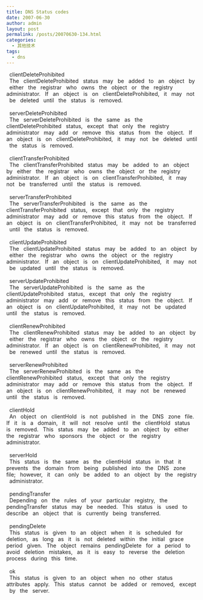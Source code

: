 ```yaml
---
title: DNS Status codes
date: 2007-06-30
author: admin
layout: post
permalink: /posts/20070630-134.html
categories:
  - 其他技术
tags:
  - dns
---
```

&nbsp; clientDeleteProhibited &nbsp;   
&nbsp; The &nbsp; clientDeleteProhibited &nbsp; status &nbsp; may &nbsp; be &nbsp; added &nbsp; to &nbsp; an &nbsp; object &nbsp; by &nbsp; either &nbsp; the &nbsp; registrar &nbsp; who &nbsp; owns &nbsp; the &nbsp; object &nbsp; or &nbsp; the &nbsp; registry &nbsp; administrator. &nbsp; If &nbsp; an &nbsp; object &nbsp; is &nbsp; on &nbsp; clientDeleteProhibited, &nbsp; it &nbsp; may &nbsp; not &nbsp; be &nbsp; deleted &nbsp; until &nbsp; the &nbsp; status &nbsp; is &nbsp; removed. &nbsp;   
&nbsp; &nbsp;   
&nbsp; serverDeleteProhibited &nbsp;   
&nbsp; The &nbsp; serverDeleteProhibited &nbsp; is &nbsp; the &nbsp; same &nbsp; as &nbsp; the &nbsp; clientDeleteProhibited &nbsp; status, &nbsp; except &nbsp; that &nbsp; only &nbsp; the &nbsp; registry &nbsp; administrator &nbsp; may &nbsp; add &nbsp; or &nbsp; remove &nbsp; this &nbsp; status &nbsp; from &nbsp; the &nbsp; object. &nbsp; If &nbsp; an &nbsp; object &nbsp; is &nbsp; on &nbsp; clientDeleteProhibited, &nbsp; it &nbsp; may &nbsp; not &nbsp; be &nbsp; deleted &nbsp; until &nbsp; the &nbsp; status &nbsp; is &nbsp; removed. &nbsp;   
&nbsp; &nbsp;   
&nbsp; clientTransferProhibited &nbsp;   
&nbsp; The &nbsp; clientTransferProhibited &nbsp; status &nbsp; may &nbsp; be &nbsp; added &nbsp; to &nbsp; an &nbsp; object &nbsp; by &nbsp; either &nbsp; the &nbsp; registrar &nbsp; who &nbsp; owns &nbsp; the &nbsp; object &nbsp; or &nbsp; the &nbsp; registry &nbsp; administrator. &nbsp; If &nbsp; an &nbsp; object &nbsp; is &nbsp; on &nbsp; clientTransferProhibited, &nbsp; it &nbsp; may &nbsp; not &nbsp; be &nbsp; transferred &nbsp; until &nbsp; the &nbsp; status &nbsp; is &nbsp; removed. &nbsp;   
&nbsp; &nbsp;   
&nbsp; serverTransferProhibited &nbsp;   
&nbsp; The &nbsp; serverTransferProhibited &nbsp; is &nbsp; the &nbsp; same &nbsp; as &nbsp; the &nbsp; clientTransferProhibited &nbsp; status, &nbsp; except &nbsp; that &nbsp; only &nbsp; the &nbsp; registry &nbsp; administrator &nbsp; may &nbsp; add &nbsp; or &nbsp; remove &nbsp; this &nbsp; status &nbsp; from &nbsp; the &nbsp; object. &nbsp; If &nbsp; an &nbsp; object &nbsp; is &nbsp; on &nbsp; clientTransferProhibited, &nbsp; it &nbsp; may &nbsp; not &nbsp; be &nbsp; transferred &nbsp; until &nbsp; the &nbsp; status &nbsp; is &nbsp; removed. &nbsp;   
&nbsp; &nbsp;   
&nbsp; clientUpdateProhibited &nbsp;   
&nbsp; The &nbsp; clientUpdateProhibited &nbsp; status &nbsp; may &nbsp; be &nbsp; added &nbsp; to &nbsp; an &nbsp; object &nbsp; by &nbsp; either &nbsp; the &nbsp; registrar &nbsp; who &nbsp; owns &nbsp; the &nbsp; object &nbsp; or &nbsp; the &nbsp; registry &nbsp; administrator. &nbsp; If &nbsp; an &nbsp; object &nbsp; is &nbsp; on &nbsp; clientUpdateProhibited, &nbsp; it &nbsp; may &nbsp; not &nbsp; be &nbsp; updated &nbsp; until &nbsp; the &nbsp; status &nbsp; is &nbsp; removed. &nbsp;   
&nbsp; &nbsp;   
&nbsp; serverUpdateProhibited &nbsp;   
&nbsp; The &nbsp; serverUpdateProhibited &nbsp; is &nbsp; the &nbsp; same &nbsp; as &nbsp; the &nbsp; clientUpdateProhibited &nbsp; status, &nbsp; except &nbsp; that &nbsp; only &nbsp; the &nbsp; registry &nbsp; administrator &nbsp; may &nbsp; add &nbsp; or &nbsp; remove &nbsp; this &nbsp; status &nbsp; from &nbsp; the &nbsp; object. &nbsp; If &nbsp; an &nbsp; object &nbsp; is &nbsp; on &nbsp; clientUpdateProhibited, &nbsp; it &nbsp; may &nbsp; not &nbsp; be &nbsp; updated &nbsp; until &nbsp; the &nbsp; status &nbsp; is &nbsp; removed. &nbsp;   
&nbsp; &nbsp;   
&nbsp; clientRenewProhibited &nbsp;   
&nbsp; The &nbsp; clientRenewProhibited &nbsp; status &nbsp; may &nbsp; be &nbsp; added &nbsp; to &nbsp; an &nbsp; object &nbsp; by &nbsp; either &nbsp; the &nbsp; registrar &nbsp; who &nbsp; owns &nbsp; the &nbsp; object &nbsp; or &nbsp; the &nbsp; registry &nbsp; administrator. &nbsp; If &nbsp; an &nbsp; object &nbsp; is &nbsp; on &nbsp; clientRenewProhibited, &nbsp; it &nbsp; may &nbsp; not &nbsp; be &nbsp; renewed &nbsp; until &nbsp; the &nbsp; status &nbsp; is &nbsp; removed. &nbsp;   
&nbsp; &nbsp;   
&nbsp; serverRenewProhibited &nbsp;   
&nbsp; The &nbsp; serverRenewProhibited &nbsp; is &nbsp; the &nbsp; same &nbsp; as &nbsp; the &nbsp; clientRenewProhibited &nbsp; status, &nbsp; except &nbsp; that &nbsp; only &nbsp; the &nbsp; registry &nbsp; administrator &nbsp; may &nbsp; add &nbsp; or &nbsp; remove &nbsp; this &nbsp; status &nbsp; from &nbsp; the &nbsp; object. &nbsp; If &nbsp; an &nbsp; object &nbsp; is &nbsp; on &nbsp; clientRenewProhibited, &nbsp; it &nbsp; may &nbsp; not &nbsp; be &nbsp; renewed &nbsp; until &nbsp; the &nbsp; status &nbsp; is &nbsp; removed. &nbsp;   
&nbsp; &nbsp;   
&nbsp; clientHold &nbsp;   
&nbsp; An &nbsp; object &nbsp; on &nbsp; clientHold &nbsp; is &nbsp; not &nbsp; published &nbsp; in &nbsp; the &nbsp; DNS &nbsp; zone &nbsp; file. &nbsp; If &nbsp; it &nbsp; is &nbsp; a &nbsp; domain, &nbsp; it &nbsp; will &nbsp; not &nbsp; resolve &nbsp; until &nbsp; the &nbsp; clientHold &nbsp; status &nbsp; is &nbsp; removed. &nbsp; This &nbsp; status &nbsp; may &nbsp; be &nbsp; added &nbsp; to &nbsp; an &nbsp; object &nbsp; by &nbsp; either &nbsp; the &nbsp; registrar &nbsp; who &nbsp; sponsors &nbsp; the &nbsp; object &nbsp; or &nbsp; the &nbsp; registry &nbsp; administrator. &nbsp;   
&nbsp; &nbsp;   
&nbsp; serverHold &nbsp;   
&nbsp; This &nbsp; status &nbsp; is &nbsp; the &nbsp; same &nbsp; as &nbsp; the &nbsp; clientHold &nbsp; status &nbsp; in &nbsp; that &nbsp; it &nbsp; prevents &nbsp; the &nbsp; domain &nbsp; from &nbsp; being &nbsp; published &nbsp; into &nbsp; the &nbsp; DNS &nbsp; zone &nbsp; file; &nbsp; however, &nbsp; it &nbsp; can &nbsp; only &nbsp; be &nbsp; added &nbsp; to &nbsp; an &nbsp; object &nbsp; by &nbsp; the &nbsp; registry &nbsp; administrator. &nbsp;   
&nbsp; &nbsp;   
&nbsp; pendingTransfer &nbsp;   
&nbsp; Depending &nbsp; on &nbsp; the &nbsp; rules &nbsp; of &nbsp; your &nbsp; particular &nbsp; registry, &nbsp; the &nbsp; pendingTransfer &nbsp; status &nbsp; may &nbsp; be &nbsp; needed. &nbsp; This &nbsp; status &nbsp; is &nbsp; used &nbsp; to &nbsp; describe &nbsp; an &nbsp; object &nbsp; that &nbsp; is &nbsp; currently &nbsp; being &nbsp; transferred. &nbsp;   
&nbsp; &nbsp;   
&nbsp; pendingDelete &nbsp;   
&nbsp; This &nbsp; status &nbsp; is &nbsp; given &nbsp; to &nbsp; an &nbsp; object &nbsp; when &nbsp; it &nbsp; is &nbsp; scheduled &nbsp; for &nbsp; deletion, &nbsp; as &nbsp; long &nbsp; as &nbsp; it &nbsp; is &nbsp; not &nbsp; deleted &nbsp; within &nbsp; the &nbsp; initial &nbsp; grace &nbsp; period &nbsp; given. &nbsp; The &nbsp; object &nbsp; remains &nbsp; pendingDelete &nbsp; for &nbsp; a &nbsp; period &nbsp; to &nbsp; avoid &nbsp; deletion &nbsp; mistakes, &nbsp; as &nbsp; it &nbsp; is &nbsp; easy &nbsp; to &nbsp; reverse &nbsp; the &nbsp; deletion &nbsp; process &nbsp; during &nbsp; this &nbsp; time. &nbsp;   
&nbsp; &nbsp;   
&nbsp; ok &nbsp;   
&nbsp; This &nbsp; status &nbsp; is &nbsp; given &nbsp; to &nbsp; an &nbsp; object &nbsp; when &nbsp; no &nbsp; other &nbsp; status &nbsp; attributes &nbsp; apply. &nbsp; This &nbsp; status &nbsp; cannot &nbsp; be &nbsp; added &nbsp; or &nbsp; removed, &nbsp; except &nbsp; by &nbsp; the &nbsp; server.&nbsp;&nbsp;